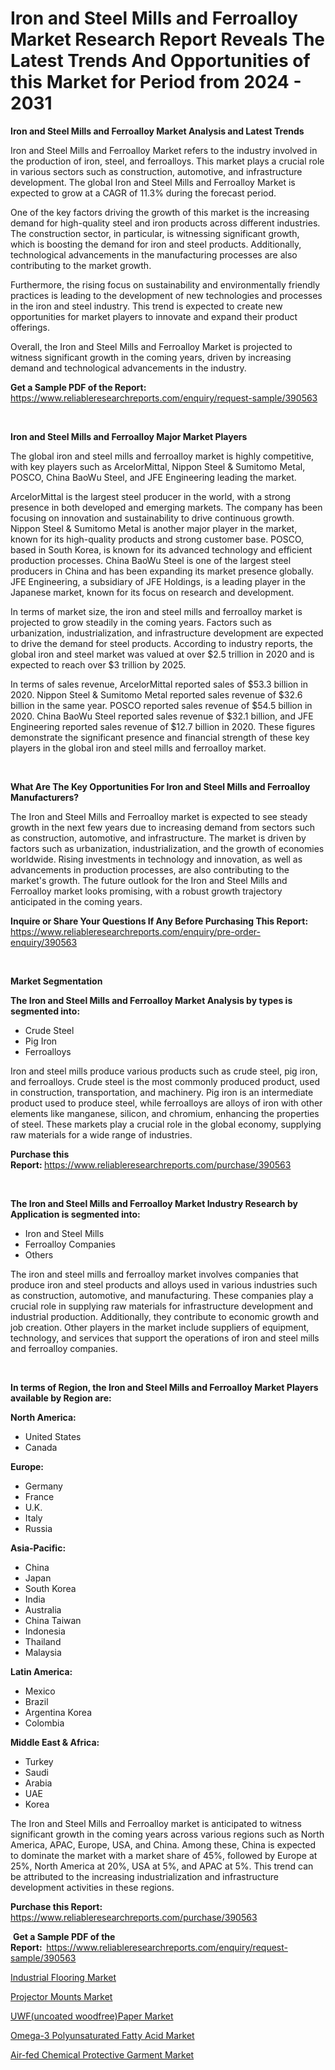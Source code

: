 <p><h1>Iron and Steel Mills and Ferroalloy Market Research Report Reveals The Latest Trends And Opportunities of this Market for Period from 2024 - 2031</h1></p><p><strong>Iron and Steel Mills and Ferroalloy Market Analysis and Latest Trends</strong></p>
<p><p>Iron and Steel Mills and Ferroalloy Market refers to the industry involved in the production of iron, steel, and ferroalloys. This market plays a crucial role in various sectors such as construction, automotive, and infrastructure development. The global Iron and Steel Mills and Ferroalloy Market is expected to grow at a CAGR of 11.3% during the forecast period.</p><p>One of the key factors driving the growth of this market is the increasing demand for high-quality steel and iron products across different industries. The construction sector, in particular, is witnessing significant growth, which is boosting the demand for iron and steel products. Additionally, technological advancements in the manufacturing processes are also contributing to the market growth.</p><p>Furthermore, the rising focus on sustainability and environmentally friendly practices is leading to the development of new technologies and processes in the iron and steel industry. This trend is expected to create new opportunities for market players to innovate and expand their product offerings.</p><p>Overall, the Iron and Steel Mills and Ferroalloy Market is projected to witness significant growth in the coming years, driven by increasing demand and technological advancements in the industry.</p></p>
<p><strong>Get a Sample PDF of the Report:&nbsp;</strong> <a href="https://www.reliableresearchreports.com/enquiry/request-sample/390563">https://www.reliableresearchreports.com/enquiry/request-sample/390563</a></p>
<p>&nbsp;</p>
<p><strong>Iron and Steel Mills and Ferroalloy Major Market Players</strong></p>
<p><p>The global iron and steel mills and ferroalloy market is highly competitive, with key players such as ArcelorMittal, Nippon Steel & Sumitomo Metal, POSCO, China BaoWu Steel, and JFE Engineering leading the market. </p><p>ArcelorMittal is the largest steel producer in the world, with a strong presence in both developed and emerging markets. The company has been focusing on innovation and sustainability to drive continuous growth. Nippon Steel & Sumitomo Metal is another major player in the market, known for its high-quality products and strong customer base. POSCO, based in South Korea, is known for its advanced technology and efficient production processes. China BaoWu Steel is one of the largest steel producers in China and has been expanding its market presence globally. JFE Engineering, a subsidiary of JFE Holdings, is a leading player in the Japanese market, known for its focus on research and development.</p><p>In terms of market size, the iron and steel mills and ferroalloy market is projected to grow steadily in the coming years. Factors such as urbanization, industrialization, and infrastructure development are expected to drive the demand for steel products. According to industry reports, the global iron and steel market was valued at over $2.5 trillion in 2020 and is expected to reach over $3 trillion by 2025.</p><p>In terms of sales revenue, ArcelorMittal reported sales of $53.3 billion in 2020. Nippon Steel & Sumitomo Metal reported sales revenue of $32.6 billion in the same year. POSCO reported sales revenue of $54.5 billion in 2020. China BaoWu Steel reported sales revenue of $32.1 billion, and JFE Engineering reported sales revenue of $12.7 billion in 2020. These figures demonstrate the significant presence and financial strength of these key players in the global iron and steel mills and ferroalloy market.</p></p>
<p>&nbsp;</p>
<p><strong>What Are The Key Opportunities For Iron and Steel Mills and Ferroalloy Manufacturers?</strong></p>
<p><p>The Iron and Steel Mills and Ferroalloy market is expected to see steady growth in the next few years due to increasing demand from sectors such as construction, automotive, and infrastructure. The market is driven by factors such as urbanization, industrialization, and the growth of economies worldwide. Rising investments in technology and innovation, as well as advancements in production processes, are also contributing to the market's growth. The future outlook for the Iron and Steel Mills and Ferroalloy market looks promising, with a robust growth trajectory anticipated in the coming years.</p></p>
<p><strong>Inquire or Share Your Questions If Any Before Purchasing This Report:</strong> <a href="https://www.reliableresearchreports.com/enquiry/pre-order-enquiry/390563">https://www.reliableresearchreports.com/enquiry/pre-order-enquiry/390563</a></p>
<p>&nbsp;</p>
<p><strong>Market Segmentation</strong></p>
<p><strong>The Iron and Steel Mills and Ferroalloy Market Analysis by types is segmented into:</strong></p>
<p><ul><li>Crude Steel</li><li>Pig Iron</li><li>Ferroalloys</li></ul></p>
<p><p>Iron and steel mills produce various products such as crude steel, pig iron, and ferroalloys. Crude steel is the most commonly produced product, used in construction, transportation, and machinery. Pig iron is an intermediate product used to produce steel, while ferroalloys are alloys of iron with other elements like manganese, silicon, and chromium, enhancing the properties of steel. These markets play a crucial role in the global economy, supplying raw materials for a wide range of industries.</p></p>
<p><strong>Purchase this Report:&nbsp;</strong><a href="https://www.reliableresearchreports.com/purchase/390563">https://www.reliableresearchreports.com/purchase/390563</a></p>
<p>&nbsp;</p>
<p><strong>The Iron and Steel Mills and Ferroalloy Market Industry Research by Application is segmented into:</strong></p>
<p><ul><li>Iron and Steel Mills</li><li>Ferroalloy Companies</li><li>Others</li></ul></p>
<p><p>The iron and steel mills and ferroalloy market involves companies that produce iron and steel products and alloys used in various industries such as construction, automotive, and manufacturing. These companies play a crucial role in supplying raw materials for infrastructure development and industrial production. Additionally, they contribute to economic growth and job creation. Other players in the market include suppliers of equipment, technology, and services that support the operations of iron and steel mills and ferroalloy companies.</p></p>
<p>&nbsp;</p>
<p><strong>In terms of Region, the Iron and Steel Mills and Ferroalloy Market Players available by Region are:</strong></p>
<p>
    <p> <strong> North America: </strong>
        <ul>
            <li>United States</li>
            <li>Canada</li>
        </ul>
        </p> 
    <p> <strong> Europe: </strong>
        <ul>
            <li>Germany</li>
            <li>France</li>
            <li>U.K.</li>
            <li>Italy</li>
            <li>Russia</li>
        </ul>
        </p> 
    <p> <strong> Asia-Pacific: </strong>
        <ul>
            <li>China</li>
            <li>Japan</li>
            <li>South Korea</li>
            <li>India</li>
            <li>Australia</li>
            <li>China Taiwan</li>
            <li>Indonesia</li>
            <li>Thailand</li>
            <li>Malaysia</li>
        </ul>
        </p> 
    <p> <strong> Latin America: </strong>
        <ul>
            <li>Mexico</li>
            <li>Brazil</li>
            <li>Argentina Korea</li>
            <li>Colombia</li>
        </ul>
        </p> 
    <p> <strong> Middle East & Africa: </strong>
        <ul>
            <li>Turkey</li>
            <li>Saudi</li>
            <li>Arabia</li>
            <li>UAE</li>
            <li>Korea</li>
        </ul>
    </p>
    </p>
<p><p>The Iron and Steel Mills and Ferroalloy market is anticipated to witness significant growth in the coming years across various regions such as North America, APAC, Europe, USA, and China. Among these, China is expected to dominate the market with a market share of 45%, followed by Europe at 25%, North America at 20%, USA at 5%, and APAC at 5%. This trend can be attributed to the increasing industrialization and infrastructure development activities in these regions.</p></p>
<p><strong>Purchase this Report: </strong><a href="https://www.reliableresearchreports.com/purchase/390563">https://www.reliableresearchreports.com/purchase/390563</a></p>
<p>&nbsp;<strong>Get a Sample PDF of the Report:&nbsp;&nbsp;</strong><a href="https://www.reliableresearchreports.com/enquiry/request-sample/390563">https://www.reliableresearchreports.com/enquiry/request-sample/390563</a></p>
<p><strong></strong></p>
<p><p><a href="https://view.publitas.com/reportprime-1/industrial-flooring-market-research-report-unlocks-analysis-on-the-market-financial-status-market-size-and-market-revenue-upto-2031/">Industrial Flooring Market</a></p><p><a href="https://view.publitas.com/reportprime-1/projector-mounts-market-furnish-information-about-market-size-market-share-market-dynamics-and-projections-spanning-from-2024-to-2031/">Projector Mounts Market</a></p><p><a href="https://github.com/nathandecarvalho/Market-Research-Report-List-2/blob/main/uwfuncoated-woodfreepaper-market.md">UWF(uncoated woodfree)Paper Market</a></p><p><a href="https://github.com/julyju69/Market-Research-Report-List-2/blob/main/omega-3-polyunsaturated-fatty-acid-market.md">Omega-3 Polyunsaturated Fatty Acid Market</a></p><p><a href="https://summer-dogwood-3e9.notion.site/Air-fed-Chemical-Protective-Garment-Market-Size-Market-Trends-and-Growth-Outlook-forecasted-for-pe-7df0a78a0d05403ebae00203ba98c5f8">Air-fed Chemical Protective Garment Market</a></p></p>